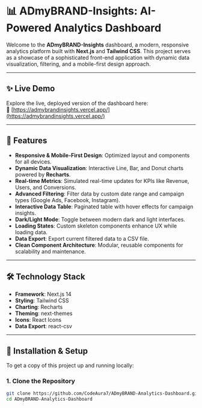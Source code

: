 # 📊 ADmyBRAND-Insights: AI-Powered Analytics Dashboard

Welcome to the **ADmyBRAND-Insights** dashboard, a modern, responsive analytics platform built with **Next.js** and **Tailwind CSS**. This project serves as a showcase of a sophisticated front-end application with dynamic data visualization, filtering, and a mobile-first design approach.

---

## ✨ Live Demo

Explore the live, deployed version of the dashboard here:  
🔗 [https://admybrandinsights.vercel.app/](https://admybrandinsights.vercel.app/)

---

## 🚀 Features

- **Responsive & Mobile-First Design**: Optimized layout and components for all devices.
- **Dynamic Data Visualization**: Interactive Line, Bar, and Donut charts powered by **Recharts**.
- **Real-time Metrics**: Simulated real-time updates for KPIs like Revenue, Users, and Conversions.
- **Advanced Filtering**: Filter data by custom date range and campaign types (Google Ads, Facebook, Instagram).
- **Interactive Data Table**: Paginated table with hover effects for campaign insights.
- **Dark/Light Mode**: Toggle between modern dark and light interfaces.
- **Loading States**: Custom skeleton components enhance UX while loading data.
- **Data Export**: Export current filtered data to a CSV file.
- **Clean Component Architecture**: Modular, reusable components for scalability and maintenance.

---

## 🛠️ Technology Stack

- **Framework**: Next.js 14  
- **Styling**: Tailwind CSS  
- **Charting**: Recharts  
- **Theming**: next-themes  
- **Icons**: React Icons  
- **Data Export**: react-csv  

---

## 🚀 Installation & Setup

To get a copy of this project up and running locally:

### 1. Clone the Repository

```bash
git clone https://github.com/CodeAura7/ADmyBRAND-Analytics-Dashboard.git
cd ADmyBRAND-Analytics-Dashboard
